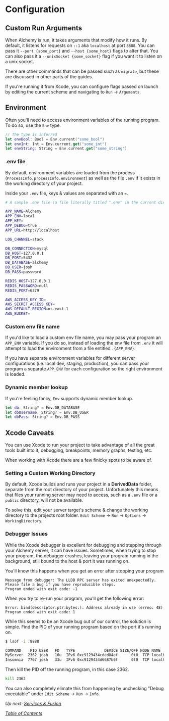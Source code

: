 # Configuration

## Custom Run Arguments
When Alchemy is run, it takes arguments that modify how it runs. By default, it listens for requests on `::1` aka `localhost` at port `8888`. You can pass it `--port {some_port}` and `--host {some_host}` flags to alter that. You can also pass it a `--unixSocket {some_socket}` flag if you want it to listen on a unix socket.

There are other commands that can be passed such as `migrate`, but these are discussed in other parts of the guides.

If you're running it from Xcode, you can configure flags passed on launch by editing the current scheme and navigating to `Run` -> `Arguments`.

## Environment

Often you'll need to access environment variables of the running program. To do so, use the `Env` type.

```swift
// The type is inferred
let envBool: Bool = Env.current("some_bool")
let envInt: Int = Env.current.get("some_int")
let envString: String = Env.current.get("some_string")
```

### .env file

By default, environment variables are loaded from the process (`ProcessInfo.processInfo.environment`) as well as the file `.env` if it exists in the working directory of your project.

Inside your `.env` file, keys & values are separated with an `=`.

```bash
# A sample .env file (a file literally titled ".env" in the current directory)

APP_NAME=Alchemy
APP_ENV=local
APP_KEY=
APP_DEBUG=true
APP_URL=http://localhost

LOG_CHANNEL=stack

DB_CONNECTION=mysql
DB_HOST=127.0.0.1
DB_PORT=5432
DB_DATABASE=alchemy
DB_USER=josh
DB_PASS=password

REDIS_HOST=127.0.0.1
REDIS_PASSWORD=null
REDIS_PORT=6379

AWS_ACCESS_KEY_ID=
AWS_SECRET_ACCESS_KEY=
AWS_DEFAULT_REGION=us-east-1
AWS_BUCKET=
```

### Custom env file name
If you'd like to load a custom env file name, you may pass your program an `APP_ENV` variable. If you do so, instead of loading the env file from `.env` it will attempt to load the environment from a file entitled `.{APP_ENV}`.

If you have separate environment variables for different server configurations (i.e. local dev, staging, production), you can pass your program a separate `APP_ENV` for each configuration so the right environment is loaded.

### Dynamic member lookup

If you're feeling fancy, `Env` supports dynamic member lookup.

```swift
let db: String? = Env.DB_DATABASE
let dbUsername: String? = Env.DB_USER
let dbPass: String? = Env.DB_PASS
```

## Xcode Caveats

You can use Xcode to run your project to take advantage of all the great tools built into it; debugging, breakpoints, memory graphs, testing, etc.

When working with Xcode there are a few finicky spots to be aware of.

### Setting a Custom Working Directory

By default, Xcode builds and runs your project in a **DerivedData** folder, separate from the root directory of your project. Unfortunately this means that files your running server may need to access, such as a `.env` file or a `public` directory, will not be available.

To solve this, edit your server target's scheme & change the working directory to the projects root folder. `Edit Scheme` -> `Run` -> `Options` -> `WorkingDirectory`.

### Debugger Issues

While the Xcode debugger is excellent for debugging and stepping through your Alchemy server, it can have issues. Sometimes, when trying to stop your program, the debugger crashes, leaving your program running in the background, still bound to the host & port it was running on.

You'll know this happens when you get an error after stopping your program
```
Message from debugger: The LLDB RPC server has exited unexpectedly. Please file a bug if you have reproducible steps.
Program ended with exit code: -1
```

When you try to re-run your program, you'll get the following error:
```
Error: bind(descriptor:ptr:bytes:): Address already in use (errno: 48)
Program ended with exit code: 1
```

While this seems to be an Xcode bug out of our control, the solution is simple. Find the PID of your running program based on the port it's running on.

```bash
$ lsof -i :8888

COMMAND    PID USER   FD   TYPE             DEVICE SIZE/OFF NODE NAME
MyServer  2362 josh   16u  IPv6 0xc9129434cded84ef      0t0  TCP localhost:ddi-tcp-1 (LISTEN)
Insomnia  7767 josh   33u  IPv6 0xc9129434d6687b6f      0t0  TCP localhost:58816->localhost:ddi-tcp-1 (CLOSE_WAIT)
```
Then kill the PID off the running program, in this case 2362.
```bash
kill 2362
```

You can also completely elimate this from happening by unchecking "Debug executable" under `Edit Scheme` -> `Run` -> `Info`.

_Up next: [Services & Fusion](2_Fusion.md)_

_[Table of Contents](/Docs)_